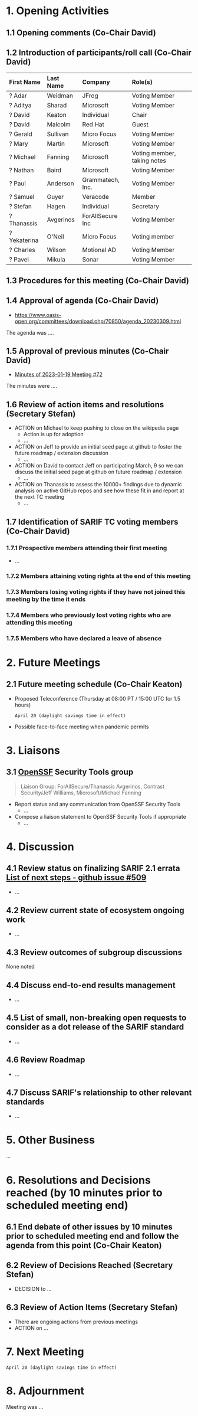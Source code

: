 # 1. Opening Activities

## 1.1 Opening comments (Co-Chair David)

## 1.2 Introduction of participants/roll call (Co-Chair David)

| First Name | Last Name | Company           | Role(s)                         |
|:-----------|:----------|:------------------|:--------------------------------|
|? Adar       | Weidman   | JFrog             | Voting Member                   |
|? Aditya     | Sharad    | Microsoft         | Voting Member                   |
|? David      | Keaton    | Individual        | Chair                           |
|? David      | Malcolm   | Red Hat           | Guest                           |
|? Gerald     | Sullivan  | Micro Focus       | Voting Member                   |
|? Mary       | Martin    | Microsoft         | Voting Member                   |
|? Michael    | Fanning   | Microsoft         | Voting member, taking notes     |
|? Nathan     | Baird     | Microsoft         | Voting Member                   |
|? Paul       | Anderson  | Grammatech, Inc.  | Voting Member                   |
|? Samuel     | Guyer     | Veracode          | Member                          |
|? Stefan     | Hagen     | Individual        | Secretary                       |
|? Thanassis  | Avgerinos | ForAllSecure Inc  | Voting Member                   |
|? Yekaterina | O'Neil    | Micro Focus       | Voting member                   |
|? Charles    | Wilson    | Motional AD       | Voting Member                   |
|? Pavel      | Mikula    | Sonar             | Voting Member                   |

## 1.3 Procedures for this meeting (Co-Chair David)

## 1.4 Approval of agenda (Co-Chair David)

* https://www.oasis-open.org/committees/download.php/70850/agenda_20230309.html

The agenda was ....

## 1.5 Approval of previous minutes (Co-Chair David)

* [Minutes of 2023-01-19 Meeting #72](https://www.oasis-open.org/committees/document.php?document_id=70816&wg_abbrev=sarif)

The minutes were ....

## 1.6 Review of action items and resolutions (Secretary Stefan)

* ACTION on Michael to keep pushing to close on the wikipedia page
  * Action is up for adoption
  * ...
* ACTION on Jeff to provide an initial seed page at github to foster the future roadmap / extension discussion
  * ...
* ACTION on David to contact Jeff on participating March, 9 so we can discuss the initial seed page at github on future roadmap / extension
  * ...
* ACTION on Thanassis to assess the 10000+ findings due to dynamic analysis on active GitHub repos and see how these fit in and report at the next TC meeting
  * ...

## 1.7 Identification of SARIF TC voting members (Co-Chair David)

### 1.7.1 Prospective members attending their first meeting

* ...

### 1.7.2 Members attaining voting rights at the end of this meeting

### 1.7.3 Members losing voting rights if they have not joined this meeting by the time it ends

### 1.7.4 Members who previously lost voting rights who are attending this meeting

### 1.7.5 Members who have declared a leave of absence

# 2. Future Meetings

## 2.1 Future meeting schedule (Co-Chair Keaton)

- Proposed Teleconference (Thursday at 08:00 PT / 15:00 UTC for 1.5 hours)
    ```
    April 20 (daylight savings time in effect)
    ```
- Possible face-to-face meeting when pandemic permits

# 3. Liaisons

## 3.1 [OpenSSF](https://openssf.org/) Security Tools group

> Liaison Group: ForAllSecure/Thanassis Avgerinos, Contrast Security/Jeff Williams, Microsoft/Michael Fanning

* Report status and any communication from OpenSSF Security Tools
  * ...
* Compose a liaison statement to OpenSSF Security Tools if appropriate
  * ...

# 4. Discussion

## 4.1 Review status on finalizing SARIF 2.1 errata [List of next steps - github issue #509](https://github.com/oasis-tcs/sarif-spec/issues/509)

* ...

## 4.2 Review current state of ecosystem ongoing work

* ...

## 4.3 Review outcomes of subgroup discussions

None noted

## 4.4 Discuss end-to-end results management

* ...

## 4.5 List of small, non-breaking open requests to consider as a dot release of the SARIF standard

* ...

## 4.6 Review Roadmap

* ...

## 4.7 Discuss SARIF's relationship to other relevant standards

* ...

# 5. Other Business

...

# 6. Resolutions and Decisions reached (by 10 minutes prior to scheduled meeting end)

## 6.1 End debate of other issues by 10 minutes prior to scheduled meeting end and follow the agenda from this point (Co-Chair Keaton)

## 6.2 Review of Decisions Reached (Secretary Stefan)

* DECISION to ...

## 6.3 Review of Action Items (Secretary Stefan)

* There are ongoing actions from previous meetings
* ACTION on ...

# 7. Next Meeting

  ```
  April 20 (daylight savings time in effect)
  ```

# 8. Adjournment

Meeting was ...
